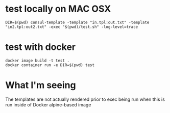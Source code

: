 # test locally on MAC OSX
```
DIR=$(pwd) consul-template -template "in.tpl:out.txt" -template "in2.tpl:out2.txt" -exec "$(pwd)/test.sh" -log-level=trace
```

# test with docker
```
docker image build -t test .
docker container run -e DIR=$(pwd) test
```

# What I'm seeing
The templates are not actually rendered prior to exec being run when this is run inside of Docker alpine-based image

